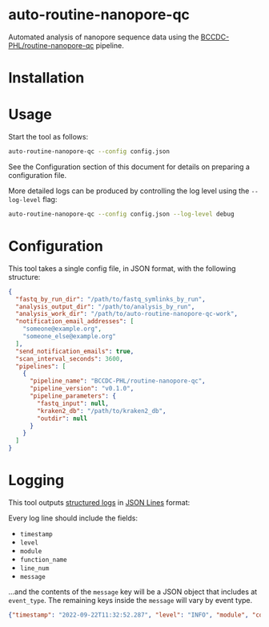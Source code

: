 # auto-routine-nanopore-qc
Automated analysis of nanopore sequence data using the [BCCDC-PHL/routine-nanopore-qc](https://github.com/BCCDC-PHL/routine-nanopore-qc) pipeline.

# Installation

# Usage
Start the tool as follows:

```bash
auto-routine-nanopore-qc --config config.json
```

See the Configuration section of this document for details on preparing a configuration file.

More detailed logs can be produced by controlling the log level using the `--log-level` flag:

```bash
auto-routine-nanopore-qc --config config.json --log-level debug
```

# Configuration
This tool takes a single config file, in JSON format, with the following structure:

```json
{
  "fastq_by_run_dir": "/path/to/fastq_symlinks_by_run",
  "analysis_output_dir": "/path/to/analysis_by_run",
  "analysis_work_dir": "/path/to/auto-routine-nanopore-qc-work",
  "notification_email_addresses": [
	"someone@example.org",
	"someone_else@example.org"
  ],
  "send_notification_emails": true,
  "scan_interval_seconds": 3600,
  "pipelines": [
    {
      "pipeline_name": "BCCDC-PHL/routine-nanopore-qc",
      "pipeline_version": "v0.1.0",
      "pipeline_parameters": {
	    "fastq_input": null,
		"kraken2_db": "/path/to/kraken2_db",
		"outdir": null
      }
    }
  ]
}
```

# Logging
This tool outputs [structured logs](https://www.honeycomb.io/blog/structured-logging-and-your-team/) in [JSON Lines](https://jsonlines.org/) format:

Every log line should include the fields:

- `timestamp`
- `level`
- `module`
- `function_name`
- `line_num`
- `message`

...and the contents of the `message` key will be a JSON object that includes at `event_type`. The remaining keys inside the `message` will vary by event type.

```json
{"timestamp": "2022-09-22T11:32:52.287", "level": "INFO", "module", "core", "function_name": "scan", "line_num", 56, "message": {"event_type": "scan_start"}}
```
